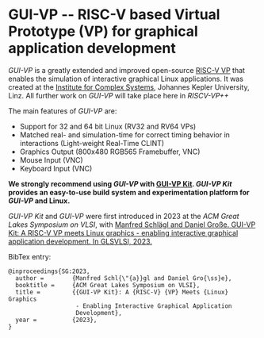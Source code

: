 # GUI-VP -- RISC-V based Virtual Prototype (VP) for graphical application development

*GUI-VP* is a greatly extended and improved open-source [RISC-V VP](https://github.com/agra-uni-bremen/riscv-vp) that enables the simulation of interactive graphical Linux applications.
It was created at the [Institute for Complex Systems](https://ics.jku.at/), Johannes Kepler University, Linz.
All further work on *GUI-VP* will take place here in *RISCV-VP++*

The main features of *GUI-VP* are:
 * Support for 32 and 64 bit Linux (RV32 and RV64 VPs)
 * Matched real- and simulation-time for correct timing behavior in interactions (Light-weight Real-Time CLINT)
 * Graphics Output (800x480 RGB565 Framebuffer, VNC)
 * Mouse Input (VNC)
 * Keyboard Input (VNC)

**We strongly recommend using *GUI-VP* with [GUI-VP Kit](https://github.com/ics-jku/GUI-VP_Kit).
*GUI-VP Kit* provides an easy-to-use build system and experimentation platform for *GUI-VP* and Linux.**

*GUI-VP Kit* and *GUI-VP* were first introduced in 2023 at the *ACM Great Lakes Symposium on VLSI*, with
[Manfred Schlägl and Daniel Große. GUI-VP Kit: A RISC-V VP meets Linux graphics - enabling interactive graphical application development. In GLSVLSI, 2023.
](https://ics.jku.at/files/2023GLSVLSI_GUI-VP_Kit.pdf)

BibTex entry:
```
@inproceedings{SG:2023,
  author =        {Manfred Schl{\"{a}}gl and Daniel Gro{\ss}e},
  booktitle =     {ACM Great Lakes Symposium on VLSI},
  title =         {{GUI-VP Kit}: A {RISC-V} {VP} Meets {Linux} Graphics
                   - Enabling Interactive Graphical Application
                   Development},
  year =          {2023},
}
```
